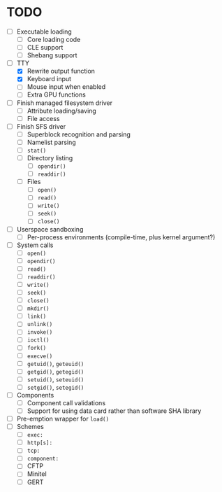 # TODO

- [ ] Executable loading
  - [ ] Core loading code
  - [ ] CLE support
  - [ ] Shebang support
- [ ] TTY
  - [x] Rewrite output function
  - [x] Keyboard input
  - [ ] Mouse input when enabled
  - [ ] Extra GPU functions
- [ ] Finish managed filesystem driver
  - [ ] Attribute loading/saving
  - [ ] File access
- [ ] Finish SFS driver
  - [ ] Superblock recognition and parsing
  - [ ] Namelist parsing
  - [ ] `stat()`
  - [ ] Directory listing
    - [ ] `opendir()`
    - [ ] `readdir()`
  - [ ] Files
    - [ ] `open()`
    - [ ] `read()`
    - [ ] `write()`
    - [ ] `seek()`
    - [ ] `close()`
- [ ] Userspace sandboxing
  - [ ] Per-process environments (compile-time, plus kernel argument?)
- [ ] System calls
  - [ ] `open()`
  - [ ] `opendir()`
  - [ ] `read()`
  - [ ] `readdir()`
  - [ ] `write()`
  - [ ] `seek()`
  - [ ] `close()`
  - [ ] `mkdir()`
  - [ ] `link()`
  - [ ] `unlink()`
  - [ ] `invoke()`
  - [ ] `ioctl()`
  - [ ] `fork()`
  - [ ] `execve()`
  - [ ] `getuid()`, `geteuid()`
  - [ ] `getgid()`, `getegid()`
  - [ ] `setuid()`, `seteuid()`
  - [ ] `setgid()`, `setegid()`
- [ ] Components
  - [ ] Component call validations
  - [ ] Support for using data card rather than software SHA library
- [ ] Pre-emption wrapper for `load()`
- [ ] Schemes
  - [ ] `exec:`
  - [ ] `http[s]:`
  - [ ] `tcp:`
  - [ ] `component:`
  - [ ] CFTP
  - [ ] Minitel
  - [ ] GERT
